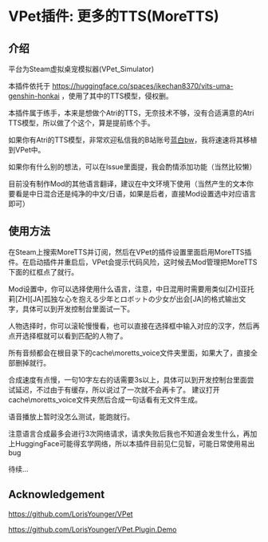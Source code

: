 # VPet插件: 更多的TTS(MoreTTS)

## 介绍

平台为Steam虚拟桌宠模拟器(VPet_Simulator)

本插件依托于 https://huggingface.co/spaces/ikechan8370/vits-uma-genshin-honkai ，使用了其中的TTS模型，侵权删。

本插件属于练手，本来是想做个Atri的TTS，无奈技术不够，没有合适满意的Atri TTS模型，所以做了个这个，算是提前练个手。

如果你有Atri的TTS模型，非常欢迎私信我的B站账号[蓝白bw](https://space.bilibili.com/107433411)，我将速速将其移植到VPet中。

如果你有什么别的想法，可以在Issue里面提，我会酌情添加功能（当然比较懒）

目前没有制作Mod的其他语言翻译，建议在中文环境下使用（当然产生的文本你要看是中日混合还是纯净的中文/日语，如果是后者，直接Mod设置选中对应语言即可）

## 使用方法

在Steam上搜索MoreTTS并订阅，然后在VPet的插件设置里面启用MoreTTS插件。在启动插件并重启后，VPet会提示代码风险，这时候去Mod管理把MoreTTS下面的红框点了就行。

Mod设置中，你可以选择使用什么语言，注意，中日混用时需要用类似[ZH]亚托莉[ZH][JA]孤独な心を抱える少年とロボットの少女が出会[JA]的格式输出文字，具体可以到开发控制台里面试一下。

人物选择时，你可以滚轮慢慢看，也可以直接在选择框中输入对应的汉字，然后再点开选择框就可以看到匹配的人物了。

所有音频都会在根目录下的cache\moretts_voice文件夹里面，如果大了，直接全部删掉就行。

合成速度有点慢，一句10字左右的话需要3s以上，具体可以到开发控制台里面尝试延迟，不过由于有缓存，所以说过了一次就不会再卡了。
建议打开cache\moretts_voice文件夹然后合成一句话看有无文件生成。

语音播放上暂时没怎么测试，能跑就行。

注意语言合成最多会进行3次网络请求，请求失败后我也不知道会发生什么，再加上HuggingFace可能得玄学网络，所以本插件目前见仁见智，可能日常使用易出bug

待续...

## Acknowledgement

https://github.com/LorisYounger/VPet

https://github.com/LorisYounger/VPet.Plugin.Demo
